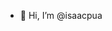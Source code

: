 - 👋 Hi, I’m @isaacpua

<!---
isaacpua/isaacpua is a ✨ special ✨ repository because its `README.md` (this file) appears on your GitHub profile.
You can click the Preview link to take a look at your changes.
--->
